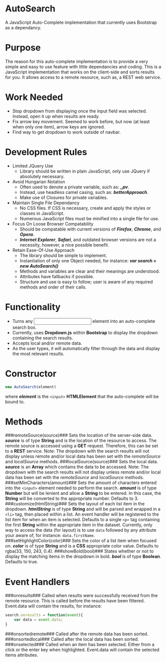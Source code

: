 AutoSearch
==========

A JavaScript Auto-Complete implementation that currently uses Bootstrap as a dependancy. 

Purpose
==========

The reason for this auto-complete implementation is to provide a very simple and easy to use feature with little dependancies and coding. This is a JavaScript implementation that works on the client-side and sorts results for you. It allows access to a remote resource, such as, a REST web service.  

Work Needed
==========

* Stop dropdown from displaying once the input field was selected. Instead, open it up when results are ready.
* Fix arrow key movement. Seemed to work before, but now (at least when only one item), arrow keys are ignored.
* Find way to get dropdown to work outside of navbar.

Development Rules
==========

* Limited JQuery Use
  * Library should be written in plain JavaScript, only use JQuery if absolutely necessary.
* Avoid Hungarian Notation
  * Often used to denote a private variable, such as: ***_pv***.
  * Instead, use headless camel casing, such as: ***betterApproach***. 
  * Make use of Closures for private variables.
* Maintain Single File Dependancy
  * No CSS files. If CSS is necessary, create and apply the styles or classes in JavaScript.
  * Numerous JavaScript files must be minified into a single file for use.
* Focus On Loose Browser Compatability
  * Should be compatable with current versions of ***Firefox***, ***Chrome***, and ***Opera***.
  * ***Internet Explorer***, ***Safari***, and outdated browser versions are not a necessity, however, a nice possible benefit. 
* Retain Ease-Of-Use Approach
  * The library should be simple to implement.
  * Instantiation of only one Object needed, for instance: ***var search = new AutoSearch()***
  * Methods and variables are clear and their meanings are understood.
  * Attributes have fallbacks if possible.
  * Structure and use is easy to follow; user is aware of any required methods and order of their calls.

Functionality
==========

* Turns any <input> element into an auto-complete search box. 
* Currently, uses **Dropdown.js** within **Bootstrap** to display the dropdown containing the search results.
* Accepts local and/or remote data.
* As the user types, it will automatically filter through the data and display the most relevant results.

Constructor
==========

```javascript
new AutoSearch(element)
```
where ***element*** is the `<input>` **HTMLElement** that the auto-complete will be bound to.

Methods
==========

###remoteSource(source)###
Sets the location of the server-side data. ***source*** is of type **String** and is the location of the resource to access. The remote source is accessed using a **GET** request. Therefore, this can be set to a **REST** service. Note: The dropdown with the search results will not display unless remote and/or local data has been set with the *remoteSource* and *localSource* methods.
###localSource(source)###
Sets the local data. ***source*** is an **Array** which contains the data to be accessed. Note: The dropdown with the search results will not display unless remote and/or local data has been set with the *remoteSource* and *localSource* methods.
###setMinCharacters(amount)###
Sets the amount of characters entered into the `<input>` element needed to perform the search. ***amount*** is of type **Number** but will be lenient and allow a **String** to be entered. In this case, the **String** will be converted to the appropriate number. Defaults to 3.
###customize(htmlString)###
Sets the layout of each list item in the dropdown. ***htmlString*** is of type **String** and will be parsed and wrapped in a `<li>` tag, then placed within a list. An event handler will be registered to the list item for when an item is selected. Defaults to a single `<p>` tag containing the first **String** within the appropriate item in the dataset. Currently, only way to access the data (for layout) is to use `data` followed by any attribute your aware of, for instance: `data.firstName`.
###setHighlightColor(color)###
Sets the color of a list item when focused on. ***color*** is of type **String** and is a **CSS** appropriate color value. Defaults to rgba(33, 150, 243, 0.4).
###showBold(bool)###
States whether or not to display the matching items in the dropdown in bold. ***bool*** is of type **Boolean**. Defaults to true.

Event Handlers
==========

###onresults###
Called when results were successfully received from the remote resource. This is called before the results have been filtered. Event.data will contain the results, for instance:
```javascript
search.onresults = function(event){
    var data = event.data;
}
```
###onsortedremote###
Called after the remote data has been sorted.
###onsortedlocal###
Called after the local data has been sorted.
###onselected###
Called when an item has been selected. Either from a click or the enter key when highlighted. Event.data will contain the selected items attributes.

